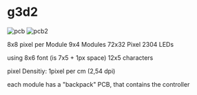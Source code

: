 g3d2
============


![pcb](/sebseb7/g3d2/raw/master/8x8_leds.jpg)
![pcb2](/sebseb7/g3d2/raw/master/8x8_ctrl.jpg)

8x8 pixel per Module
9x4 Modules
72x32 Pixel
2304 LEDs

using 8x6 font (is 7x5 + 1px space)
12x5 characters


pixel Densitiy: 1pixel per cm (2,54 dpi)

each module has a "backpack" PCB, that contains the controller


